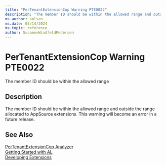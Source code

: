 ```yaml
---
title: "PerTenantExtensionCop Warning PTE0022"
description: "The member ID should be within the allowed range and outside the range allocated to AppSource extensions."
ms.author: solsen
ms.date: 05/14/2024
ms.topic: reference
author: SusanneWindfeldPedersen
---
```

[//]: # (START>DO_NOT_EDIT)
[//]: # (IMPORTANT:Do not edit any of the content between here and the END>DO_NOT_EDIT.)
[//]: # (Any modifications should be made in the .xml files in the ModernDev repo.)
# PerTenantExtensionCop Warning PTE0022
The member ID should be within the allowed range

## Description
The member ID should be within the allowed range and outside the range allocated to AppSource extensions. This warning will become an error in a future release.

[//]: # (IMPORTANT: END>DO_NOT_EDIT)
## See Also  
[PerTenantExtensionCop Analyzer](pertenantextensioncop.md)  
[Getting Started with AL](../devenv-get-started.md)  
[Developing Extensions](../devenv-dev-overview.md)  